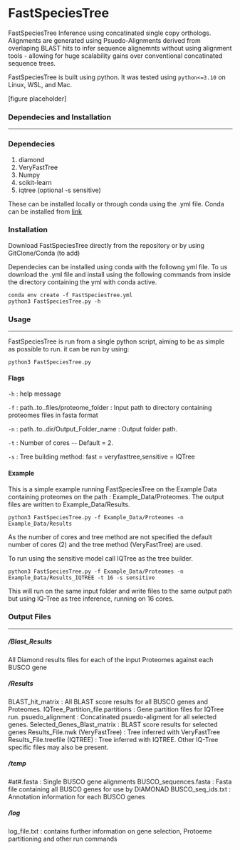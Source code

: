 FastSpeciesTree
======
FastSpeciesTree Inference using concatinated single copy orthologs. Alignments are generated using Psuedo-Alignments derived from overlaping BLAST hits to infer sequence alignemnts without using alignment tools - allowing for huge scalability gains over conventional concatinated sequence trees.

FastSpeciesTree is built using python. It was tested using ```python<=3.10``` on Linux, WSL, and Mac.

[figure placeholder]

### Dependecies and Installation
------
### Dependecies
1. diamond
2. VeryFastTree
3. Numpy
4. scikit-learn
5. iqtree (optional -s sensitive)

These can be installed locally or through conda using the .yml file. Conda can be installed from [link](https://docs.conda.io/projects/conda/en/latest/user-guide/install/index.html)

### Installation
Download FastSpeciesTree directly from the repository or by using GitClone/Conda (to add)

Dependecies can be installed using conda with the followng yml file. To us download the .yml file and install using the following commands from inside the directory containing the yml with conda  active.

```
conda env create -f FastSpeciesTree.yml
python3 FastSpeciesTree.py -h
```
### Usage
------
FastSpeciesTree is run from a single python script, aiming to be as simple as possible to run. it can be run by using:

```python3 FastSpeciesTree.py```


#### Flags

```-h``` : help message

```-f``` : path..to..files/proteome_folder : Input path to directory containing proteomes files in fasta format

```-n``` : path..to..dir/Output_Folder_name : Output folder path.

```-t``` : Number of cores -- Default = 2.

```-s``` : Tree building method: fast = veryfasttree,sensitive = IQTree

#### Example
This is a simple example running FastSpeciesTree on the Example Data containing proteomes on the path : Example_Data/Proteomes. The output files are written to Example_Data/Results.
```
python3 FastSpeciesTree.py -f Example_Data/Proteomes -n Example_Data/Results
```
As the number of cores and tree method are not specified the default number of cores (2) and the tree method (VeryFastTree) are used. 

To run using the sensitive model call IQTree as the tree builder. 
```
python3 FastSpeciesTree.py -f Example_Data/Proteomes -n Example_Data/Results_IQTREE -t 16 -s sensitive
```
This will run on the same input folder and write files to the same output path but using IQ-Tree as tree inference, running on 16 cores.

### Output Files
------
##### /Blast_Results
All Diamond results files for each of the input Proteomes against each BUSCO gene
##### /Results
BLAST_hit_matrix : All BLAST score results for all BUSCO genes and Proteomes.
IQTree_Partition_file.partitions : Gene partition files for IQTree run.
psuedo_alignment : Concatinated psuedo-aligment for all selected genes.
Selected_Genes_Blast_matrix : BLAST score results for selected genes
Results_File.nwk (VeryFastTree) : Tree inferred with VeryFastTree
Results_File.treefile (IQTREE) : Tree inferred with IQTREE. Other IQ-Tree specific files may also be present.
##### /temp
#at#.fasta : Single BUSCO gene alignments 
BUSCO_sequences.fasta : Fasta file containing all BUSCO genes for use by DIAMONAD
BUSCO_seq_ids.txt : Annotation information for each BUSCO genes
##### /log
log_file.txt : contains further information on gene selection, Protoeme partitioning and other run commands






